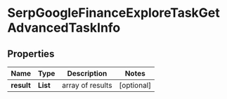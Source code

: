 # SerpGoogleFinanceExploreTaskGetAdvancedTaskInfo


## Properties

| Name | Type | Description | Notes |
|------------ | ------------- | ------------- | -------------|
**result** | **List<SerpGoogleFinanceExploreTaskGetAdvancedResultInfo>** | array of results |[optional]|